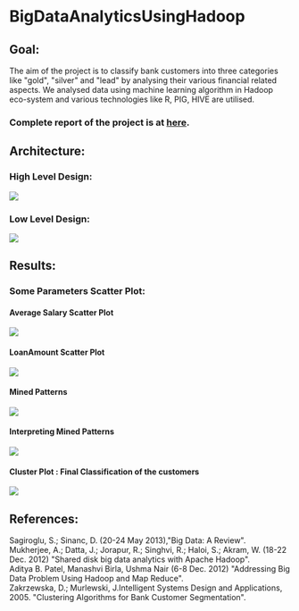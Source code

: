 # BigDataAnalyticsUsingHadoop

## Goal:
The aim of the project is to classify bank customers into three categories like "gold", "silver" and "lead" by analysing their various financial related aspects. We analysed data using machine learning algorithm in Hadoop eco-system and various technologies like R, PIG, HIVE are utilised.

### Complete report of the project is at [here](https://docs.google.com/document/d/1aTGBdsdYLIca6uTJN9XPof_rkO1UUeGW).

## Architecture:

### High Level Design:

![](images/HighLevelDesign.PNG)

### Low Level Design:

![](images/LowLevelDesign.PNG)

## Results:

### Some Parameters Scatter Plot:

#### Average Salary Scatter Plot
![](images/Average_Salary_ScatterPlot.PNG)
#### LoanAmount Scatter Plot
![](images/LoanAmount_ScatterPlot.PNG)
#### Mined Patterns
![](images/Mined_Patterns.PNG)
#### Interpreting Mined Patterns
![](images/Interpreting_MinedPatterns.PNG)
#### Cluster Plot : Final Classification of the customers
![](images/clusplot.PNG)

## References:
Sagiroglu, S.; Sinanc, D. (20-24 May 2013),"Big Data: A Review".  
Mukherjee, A.; Datta, J.; Jorapur, R.; Singhvi, R.; Haloi, S.; Akram, W. (18-22 Dec. 2012) "Shared disk big data analytics with Apache Hadoop".  
Aditya B. Patel, Manashvi Birla, Ushma Nair (6-8 Dec. 2012) "Addressing Big Data Problem Using Hadoop and Map Reduce".  	
Zakrzewska, D.; Murlewski, J.Intelligent Systems Design and Applications, 2005. "Clustering Algorithms for Bank Customer Segmentation".  
